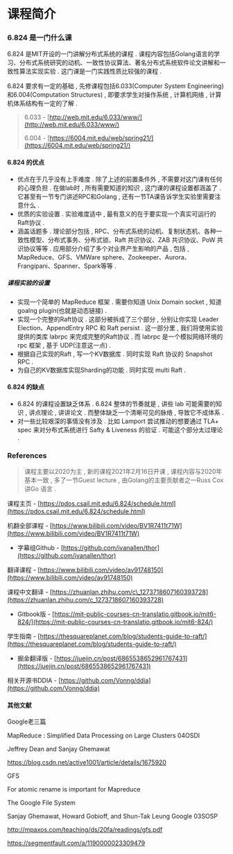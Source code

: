 # 课程简介

### 6.824 是一门什么课

6.824 是MIT开设的一门讲解分布式系统的课程 . 课程内容包括Golang语言的学习、分布式系统研究的动机、一致性协议算法、著名分布式系统软件论文讲解和一致性算法实现实验 . 这门课是一门实践性质比较强的课程 .

6.824 要求有一定的基础 , 先修课程包括6.033\(Computer System Engineering\)和6.004\(Computation Structures\) , 即要求学生对操作系统 , 计算机网络 , 计算机体系结构有一定的了解 .

> 6.033 - [http://web.mit.edu/6.033/www/](http://web.mit.edu/6.033/www/)
>
> 6.004 - [https://6004.mit.edu/web/spring21/](https://6004.mit.edu/web/spring21/)

#### 6.824 的优点

* 优点在于几乎没有上手难度 . 除了上述的前置条件外 , 不需要对这门课有任何的心理负担 . 在做lab时 , 所有需要知道的知识 , 这门课的课程设置都涵盖了 . 它甚至有一节专门讲述RPC和Golang , 还有一节TA课告诉学生实验里需要注意什么 . 
* 优质的实验设置 . 实验难度适中 , 最有意义的在于要实现一个真实可运行的Raft协议 . 
* 涵盖话题多 . 理论部分包括 , RPC、分布式系统的动机、复制状态机、各种一致性模型、分布式事务、分布式锁、Raft 共识协议、ZAB 共识协议、PoW 共识协议等等 . 应用部分介绍了多个对业界产生影响的产品 , 包括 , MapReduce、GFS、VMWare sphere、Zookeeper、Aurora、Frangipani、Spanner、Spark等等 . 

##### 课程实验的设置

* 实现一个简单的 MapReduce 框架 . 需要你知道 Unix Domain socket , 知道goalng plugin\(也就是动态链接\) . 
* 实现一个完整的Raft协议 . 这部分被拆成了三个部分 , 分别让你实现 Leader Election、AppendEntry RPC 和 Raft persist . 这一部分里 , 我们将使用实验提供的类库 labrpc 来完成完整的Raft协议 . 而 labrpc 是一个模拟网络环境的 rpc 框架 , 基于 UDP\(注意这一点\) . 
* 根据自己实现的Raft , 写一个KV数据库 . 同时实现 Raft 协议的 Snapshot RPC . 
* 为自己的KV数据库实现Sharding的功能 . 同时实现 multi Raft . 

#### 6.824 的缺点

* 6.824 的课程设置缺乏体系 . 6.824 整体的节奏就是 , 讲些 lab 可能需要的知识 , 讲点理论 , 讲讲论文 . 而整体缺乏一个清晰可见的脉络 , 导致它不成体系 . 
* 对一些比较艰深的事情没有涉及 . 比如 Lamport 尝试推动的想要通过 TLA+ spec 来对分布式系统进行 Safty & Liveness 的验证 . 可能这个部分太过理论 . 

### References

> 课程主要以2020为主 , 新的课程2021年2月16日开课 , 课程内容与2020年基本一致 , 多了一节Guest lecture , 由Golang的主要贡献者之一Russ Cox讲Go 语言 .

课程主页 - [https://pdos.csail.mit.edu/6.824/schedule.html](https://pdos.csail.mit.edu/6.824/schedule.html)

机翻全部课程 - [https://www.bilibili.com/video/BV1R7411t71W](https://www.bilibili.com/video/BV1R7411t71W)

* 字幕组Github - [https://github.com/ivanallen/thor](https://github.com/ivanallen/thor)

翻译课程 - [https://www.bilibili.com/video/av91748150](https://www.bilibili.com/video/av91748150)

课程中文翻译 - [https://zhuanlan.zhihu.com/c\_1273718607160393728](https://zhuanlan.zhihu.com/c_1273718607160393728)

* Gitbook版 - [https://mit-public-courses-cn-translatio.gitbook.io/mit6-824/](https://mit-public-courses-cn-translatio.gitbook.io/mit6-824/)

学生指南 - [https://thesquareplanet.com/blog/students-guide-to-raft/](https://thesquareplanet.com/blog/students-guide-to-raft/)

* 掘金翻译版 - [https://juejin.cn/post/6865538652961767431](https://juejin.cn/post/6865538652961767431)

相关开源书DDIA - [https://github.com/Vonng/ddia](https://github.com/Vonng/ddia)

#### 其他文献

Google老三篇

MapReduce : Simplified Data Processing on Large Clusters 04OSDI

Jeffrey Dean and Sanjay Ghemawat

https://blog.csdn.net/active1001/article/details/1675920

GFS

For atomic rename is important for Mapreduce

The Google File System

Sanjay Ghemawat, Howard Gobioff, and Shun-Tak Leung Google 03SOSP

http://mpaxos.com/teaching/ds/20fa/readings/gfs.pdf

https://segmentfault.com/a/1190000023309479



